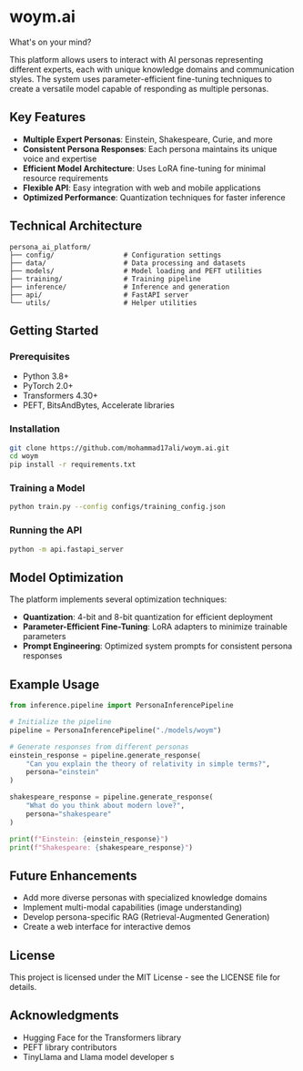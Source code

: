 # woym.ai
What's on your mind?

This platform allows users to interact with AI personas representing different experts, each with unique knowledge domains and communication styles. The system uses parameter-efficient fine-tuning techniques to create a versatile model capable of responding as multiple personas.

## Key Features

- **Multiple Expert Personas**: Einstein, Shakespeare, Curie, and more
- **Consistent Persona Responses**: Each persona maintains its unique voice and expertise
- **Efficient Model Architecture**: Uses LoRA fine-tuning for minimal resource requirements
- **Flexible API**: Easy integration with web and mobile applications
- **Optimized Performance**: Quantization techniques for faster inference

## Technical Architecture

```
persona_ai_platform/
├── config/                 # Configuration settings
├── data/                   # Data processing and datasets
├── models/                 # Model loading and PEFT utilities
├── training/               # Training pipeline
├── inference/              # Inference and generation
├── api/                    # FastAPI server
└── utils/                  # Helper utilities
```

## Getting Started

### Prerequisites

- Python 3.8+
- PyTorch 2.0+
- Transformers 4.30+
- PEFT, BitsAndBytes, Accelerate libraries

### Installation

```bash
git clone https://github.com/mohammad17ali/woym.ai.git
cd woym
pip install -r requirements.txt
```

### Training a Model

```bash
python train.py --config configs/training_config.json
```

### Running the API

```bash
python -m api.fastapi_server
```

## Model Optimization

The platform implements several optimization techniques:

- **Quantization**: 4-bit and 8-bit quantization for efficient deployment
- **Parameter-Efficient Fine-Tuning**: LoRA adapters to minimize trainable parameters
- **Prompt Engineering**: Optimized system prompts for consistent persona responses

## Example Usage

```python
from inference.pipeline import PersonaInferencePipeline

# Initialize the pipeline
pipeline = PersonaInferencePipeline("./models/woym")

# Generate responses from different personas
einstein_response = pipeline.generate_response(
    "Can you explain the theory of relativity in simple terms?", 
    persona="einstein"
)

shakespeare_response = pipeline.generate_response(
    "What do you think about modern love?", 
    persona="shakespeare"
)

print(f"Einstein: {einstein_response}")
print(f"Shakespeare: {shakespeare_response}")
```

## Future Enhancements

- Add more diverse personas with specialized knowledge domains
- Implement multi-modal capabilities (image understanding)
- Develop persona-specific RAG (Retrieval-Augmented Generation)
- Create a web interface for interactive demos

## License

This project is licensed under the MIT License - see the LICENSE file for details.

## Acknowledgments

- Hugging Face for the Transformers library
- PEFT library contributors
- TinyLlama and Llama model developer
s
